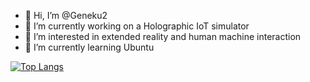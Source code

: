 - 👋 Hi, I’m @Geneku2
- 🔭 I’m currently working on a Holographic IoT simulator
- 👀 I’m interested in extended reality and human machine interaction
- 🌱 I’m currently learning Ubuntu
<!--- - 💞️ I’m looking to collaborate on ...
- 🧠 My brain is very small and I don't know alot of things that I should know

[![Anurag's GitHub stats](https://github-readme-stats.vercel.app/api?username=Geneku2)](https://github.com/anuraghazra/github-readme-stats)--->
[![Top Langs](https://github-readme-stats.vercel.app/api/top-langs/?username=Geneku2&layout=compact)](https://github.com/anuraghazra/github-readme-stats)

<!---
Geneku2/Geneku2 is a ✨ special ✨ repository because its `README.md` (this file) appears on your GitHub profile.
You can click the Preview link to take a look at your changes.
--->
